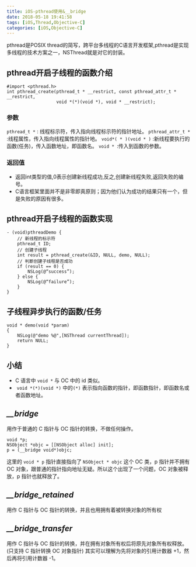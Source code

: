 ```yaml
---
title: iOS-pthread使用&__bridge
date: 2018-05-18 19:41:58
tags: [iOS,Thread,Objective-C]
categories: [iOS,Objective-C]
---
```


pthread是POSIX thread的简写，跨平台多线程的C语言开发框架,pthread是实现多线程的技术方案之一，NSThread就是对它的封装。

## pthread开启子线程的函数介绍
```
#import <pthread.h>
int pthread_create(pthread_t * __restrict, const pthread_attr_t * __restrict,
				   void *(*)(void *), void * __restrict);
```

### 参数
`pthread_t *` : 线程标示符，传入指向线程标示符的指针地址。
`pthread_attr_t *` :线程属性，传入指向线程属性的指针地。
`void*( * )(void * )` :新线程要执行的函数(任务)，传入函数地址，即函数名。
`void * `:传入到函数的参数。

### 返回值
- 返回int类型的值,0表示创建新线程成功,反之,创建新线程失败,返回失败的编号。
- C语言框架里面并不是非零即真原则；因为他们认为成功的结果只有一个，但是失败的原因有很多。

## pthread开启子线程的函数实现
``` objc
- (void)pthreadDemo {
	// 新线程的标示符
	pthread_t ID;
	// 创建子线程
	int result = pthread_create(&ID, NULL, demo, NULL);
	// 判断创建子线程是否成功
	if (result == 0) {
		NSLog(@“success”);
	} else {
		NSLog(@“failure”);
	}
}
```

## 子线程异步执行的函数/任务
```objc
void * demo(void *param)
{
	NSLog(@"demo %@",[NSThread currentThread]);
	return NULL;
}
```

## 小结
- C 语言中 `void *` 与 OC 中的 id 类似。
-  `void *(*)(void *)` 中的`(*)` 表示指向函数的指针，即函数指针，即函数名或者函数地址。


## *__bridge*
用作于普通的 C 指针与 OC 指针的转换，不做任何操作。
```
void *p;
NSObject *objc = [[NSObject alloc] init];
p = (__bridge void*)objc;
```
这里的 `void * p` 指针直接指向了 `NSObject * objc` 这个 OC 类，p 指针并不拥有 OC 对象，跟普通的指针指向地址无疑。所以这个出现了一个问题，OC 对象被释放，p 指针也就释放了。
## *__bridge_retained*
用作 C 指针与 OC 指针的转换，并且也用拥有着被转换对象的所有权
## *__bridge_transfer*
用作 C 指针与 OC 指针的转换，并在拥有对象所有权后将原先对象所有权释放。(只支持 C 指针转换 OC 对象指针)
其实可以理解为先将对象的引用计数器 +1，然后再将引用计数器 -1。
